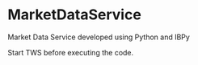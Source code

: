 # MarketDataService
Market Data Service developed using Python and IBPy

Start TWS before executing the code.
